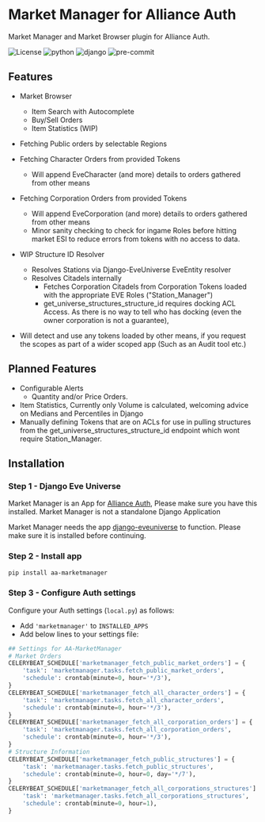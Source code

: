 # Market Manager for Alliance Auth

Market Manager and Market Browser plugin for Alliance Auth.

![License](https://img.shields.io/badge/license-MIT-green)
![python](https://img.shields.io/badge/python-3.7-informational)
![django](https://img.shields.io/badge/django-3.2-informational)
![pre-commit](https://img.shields.io/badge/pre--commit-enabled-brightgreen?logo=pre-commit&logoColor=white)

## Features

- Market Browser
    - Item Search with Autocomplete
    - Buy/Sell Orders
    - Item Statistics (WIP)
- Fetching Public orders by selectable Regions
- Fetching Character Orders from provided Tokens
    - Will append EveCharacter (and more) details to orders gathered from other means
- Fetching Corporation Orders from provided Tokens
    - Will append EveCorporation (and more) details to orders gathered from other means
    - Minor sanity checking to check for ingame Roles before hitting market ESI to reduce errors from tokens with no access to data.
- WIP Structure ID Resolver
    - Resolves Stations via Django-EveUniverse EveEntity resolver
    - Resolves Citadels internally
        - Fetches Corporation Citadels from Corporation Tokens loaded with the appropriate EVE Roles ("Station_Manager")
        - get_universe_structures_structure_id requires docking ACL Access. As there is no way to tell who has docking (even the owner corporation is not a guarantee),

- Will detect and use any tokens loaded by other means, if you request the scopes as part of a wider scoped app (Such as an Audit tool etc.)


## Planned Features
- Configurable Alerts
    - Quantity and/or Price Orders.
- Item Statistics, Currently only Volume is calculated, welcoming advice on Medians and Percentiles in Django
- Manually defining Tokens that are on ACLs for use in pulling structures from the get_universe_structures_structure_id endpoint which wont require Station_Manager.

## Installation

### Step 1 - Django Eve Universe

Market Manager is an App for [Alliance Auth](https://gitlab.com/allianceauth/allianceauth/), Please make sure you have this installed. Market Manager is not a standalone Django Application


Market Manager needs the app [django-eveuniverse](https://gitlab.com/ErikKalkoken/django-eveuniverse) to function. Please make sure it is installed before continuing.

### Step 2 - Install app

```bash
pip install aa-marketmanager
```

### Step 3 - Configure Auth settings

Configure your Auth settings (`local.py`) as follows:

- Add `'marketmanager'` to `INSTALLED_APPS`
- Add below lines to your settings file:

```python
## Settings for AA-MarketManager
# Market Orders
CELERYBEAT_SCHEDULE['marketmanager_fetch_public_market_orders'] = {
    'task': 'marketmanager.tasks.fetch_public_market_orders',
    'schedule': crontab(minute=0, hour='*/3'),
}
CELERYBEAT_SCHEDULE['marketmanager_fetch_all_character_orders'] = {
    'task': 'marketmanager.tasks.fetch_all_character_orders',
    'schedule': crontab(minute=0, hour='*/3'),
}
CELERYBEAT_SCHEDULE['marketmanager_fetch_all_corporation_orders'] = {
    'task': 'marketmanager.tasks.fetch_all_corporation_orders',
    'schedule': crontab(minute=0, hour='*/3'),
}
# Structure Information
CELERYBEAT_SCHEDULE['marketmanager_fetch_public_structures'] = {
    'task': 'marketmanager.tasks.fetch_public_structures',
    'schedule': crontab(minute=0, hour=0, day='*/7'),
}
CELERYBEAT_SCHEDULE['marketmanager_fetch_all_corporations_structures'] = {
    'task': 'marketmanager.tasks.fetch_all_corporations_structures',
    'schedule': crontab(minute=0, hour=1),
}
```

